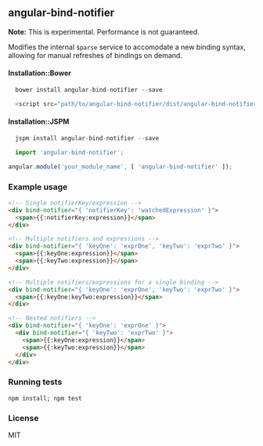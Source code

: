 ## angular-bind-notifier
**Note:** This is experimental. Performance is not guaranteed.

Modifies the internal `$parse` service to accomodate a new binding syntax, allowing for manual refreshes of bindings on demand.

#### Installation::Bower
```js
  bower install angular-bind-notifier --save

  <script src="path/to/angular-bind-notifier/dist/angular-bind-notifier.js">
```

#### Installation::JSPM
```js
  jspm install angular-bind-notifier --save

  import 'angular-bind-notifier';
```

```js
angular.module('your_module_name', [ 'angular-bind-notifier' ]);
```

### Example usage
```html
<!-- Single notifierKey/expression -->
<div bind-notifier="{ 'notifierKey': 'watchedExpression' }">
  <span>{{:notifierKey:expression}}</span>
</div>

<!-- Multiple notifiers and expressions -->
<div bind-notifier="{ 'keyOne': 'exprOne', 'keyTwo': 'exprTwo' }">
  <span>{{:keyOne:expression}}</span>
  <span>{{:keyTwo:expression}}</span>
</div>

<!-- Multiple notifiers/expressions for a single binding -->
<div bind-notifier="{ 'keyOne': 'exprOne', 'keyTwo': 'exprTwo' }">
  <span>{{:keyOne:keyTwo:expression}}</span>
</div>

<!-- Nested notifiers -->
<div bind-notifier="{ 'keyOne': 'exprOne' }">
  <div bind-notifier="{ 'keyTwo': 'exprTwo' }">
    <span>{{:keyOne:expression}}</span>
    <span>{{:keyTwo:expression}}</span>
  </div>
</div>
```

### Running tests
`npm install; npm test`

### License
MIT
